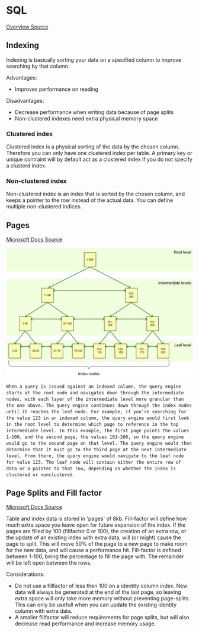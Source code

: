 # SQL

[Overview Source](https://www.red-gate.com/simple-talk/sql/learn-sql-server/sql-server-index-basics/)

## Indexing

Indexing is basically sorting your data on a specified column to improve searching by that column. 

Advantages:

* Improves performance on reading

Disadvantages:

* Decrease performance when writing data because of page splits
* Non-clustered indexes need extra physical memory space

### Clustered index

Clustered index is a physical sorting of the data by the chosen column. Therefore you can only have one clustered index per table. A primary key or unique contraint will by default act as a clustered index if you do not specify a clusterd index.

### Non-clustered index

Non-clustered index is an index that is sorted by the chosen column, and keeps a pointer to the row instead of the actual data. You can define multiple non-clustered indices.

## Pages

[Microsoft Docs Source](https://docs.microsoft.com/en-us/sql/relational-databases/pages-and-extents-architecture-guide?view=sql-server-2017)

![B-Tree](/img/Index_B_Tree.jpg)

`When a query is issued against an indexed column, the query engine starts at the root node and navigates down through the intermediate nodes, with each layer of the intermediate level more granular than the one above. The query engine continues down through the index nodes until it reaches the leaf node. For example, if you’re searching for the value 123 in an indexed column, the query engine would first look in the root level to determine which page to reference in the top intermediate level. In this example, the first page points the values 1-100, and the second page, the values 101-200, so the query engine would go to the second page on that level. The query engine would then determine that it must go to the third page at the next intermediate level. From there, the query engine would navigate to the leaf node for value 123. The leaf node will contain either the entire row of data or a pointer to that row, depending on whether the index is clustered or nonclustered.`

## Page Splits and Fill factor

[Microsoft Docs Source](https://docs.microsoft.com/en-us/sql/relational-databases/indexes/specify-fill-factor-for-an-index?view=sql-server-2017)

Table and index data is stored in 'pages' of 8kb. Fill-factor will define how much extra space you leave open for future expansion of the index. If the pages are filled by 100 (fillfactor 0 or 100), the creation of an extra row, or the update of an existing index with extra data, will (or might) cause the page to split. This will move 50% of the page to a new page to make room for the new data, and will cause a performance hit. Fill-factor is defined between 1-100, being the percentage to fill the page with. The remainder will be left open between the rows.

Considerations:

* Do not use a fillfactor of less then 100 on a identity column index. New data will always be generated at the end of the last page, so leaving extra space will only take more memory without preventing page-splits. This can only be usefull when you can update the existing identity column with extra data.
* A smaller fillfactor will reduce requirements for page splits, but will also decrease read performance and increase memory usage.